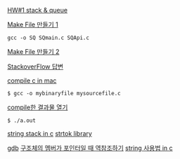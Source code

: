 [HW#1 stack & queue](img/HW#1.stack,queue.png)

[Make File 만들기 1](http://www.cs.colby.edu/maxwell/courses/tutorials/maketutor/)
```
gcc -o SQ SQmain.c SQApi.c
```
[Make File 만들기 2](https://www.cs.swarthmore.edu/~newhall/unixhelp/howto_makefiles.html)

[StackoverFlow 답변](https://stackoverflow.com/questions/1484817/how-do-i-make-a-simple-makefile-for-gcc-on-linux)

[compile c in mac](https://stackoverflow.com/questions/2603489/how-do-i-compile-a-c-file-on-my-mac)
```
$ gcc -o mybinaryfile mysourcefile.c
```
[compile한 결과물 열기](https://stackoverflow.com/questions/23024016/cant-run-c-program-a-out-command-not-found)
```
$ ./a.out
```
[string stack in c](https://stackoverflow.com/questions/1919975/creating-a-stack-of-strings-in-c)
[strtok library](https://www.tutorialspoint.com/c_standard_library/c_function_strtok.htm)

[gdb](http://cseweb.ucsd.edu/classes/fa09/cse141/tutorial_gcc_gdb.html)
[구조체의 멤버가 포인터일 때 역참조하기](https://dojang.io/mod/page/view.php?id=418)
[string 사용법 in c](https://cs.nyu.edu/courses/spring05/V22.0201-001/c_tutorial/classes/String.html)